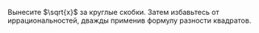 Вынесите $\sqrt{x}$ за круглые скобки. Затем избавьтесь от иррациональностей, дважды применив формулу разности квадратов.